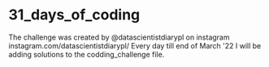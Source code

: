 # 31_days_of_coding
The challenge was created by @datascientistdiarypl on instagram instagram.com/datascientistdiarypl/
Every day till end of March '22 I will be adding solutions to the codding_challenge file.
